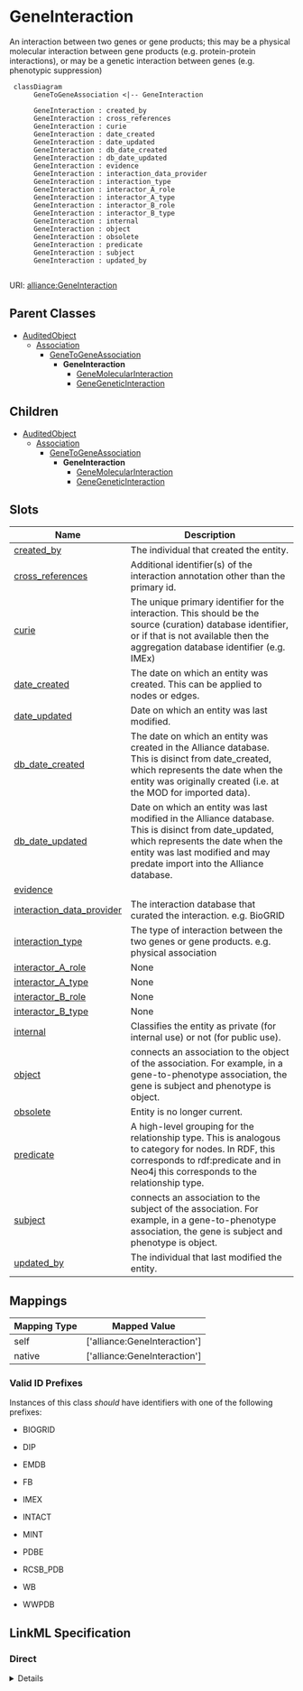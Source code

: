 # GeneInteraction

An interaction between two genes or gene products; this may be a physical molecular interaction between gene products (e.g. protein-protein interactions), or may be a genetic interaction between genes (e.g. phenotypic suppression)


```mermaid
 classDiagram
      GeneToGeneAssociation <|-- GeneInteraction
      
      GeneInteraction : created_by
      GeneInteraction : cross_references
      GeneInteraction : curie
      GeneInteraction : date_created
      GeneInteraction : date_updated
      GeneInteraction : db_date_created
      GeneInteraction : db_date_updated
      GeneInteraction : evidence
      GeneInteraction : interaction_data_provider
      GeneInteraction : interaction_type
      GeneInteraction : interactor_A_role
      GeneInteraction : interactor_A_type
      GeneInteraction : interactor_B_role
      GeneInteraction : interactor_B_type
      GeneInteraction : internal
      GeneInteraction : object
      GeneInteraction : obsolete
      GeneInteraction : predicate
      GeneInteraction : subject
      GeneInteraction : updated_by
      

```



URI: [alliance:GeneInteraction](http://alliancegenome.org/GeneInteraction)


## Parent Classes

* [AuditedObject](AuditedObject.md)
    * [Association](Association.md)
        * [GeneToGeneAssociation](GeneToGeneAssociation.md)
            * **GeneInteraction**
                * [GeneMolecularInteraction](GeneMolecularInteraction.md)
                * [GeneGeneticInteraction](GeneGeneticInteraction.md)





## Children

* [AuditedObject](AuditedObject.md)
    * [Association](Association.md)
        * [GeneToGeneAssociation](GeneToGeneAssociation.md)
            * **GeneInteraction**
                * [GeneMolecularInteraction](GeneMolecularInteraction.md)
                * [GeneGeneticInteraction](GeneGeneticInteraction.md)



## Slots

| Name | Description  |
| ---  | ---  |
| [created_by](created_by.md) | The individual that created the entity. |
| [cross_references](cross_references.md) | Additional identifier(s) of the interaction annotation other than the primary id. |
| [curie](curie.md) | The unique primary identifier for the interaction. This should be the source (curation) database identifier, or if that is not available then the aggregation database identifier (e.g. IMEx) |
| [date_created](date_created.md) | The date on which an entity was created. This can be applied to nodes or edges. |
| [date_updated](date_updated.md) | Date on which an entity was last modified. |
| [db_date_created](db_date_created.md) | The date on which an entity was created in the Alliance database.  This is disinct from date_created, which represents the date when the entity was originally created (i.e. at the MOD for imported data). |
| [db_date_updated](db_date_updated.md) | Date on which an entity was last modified in the Alliance database.  This is disinct from date_updated, which represents the date when the entity was last modified and may predate import into the Alliance database. |
| [evidence](evidence.md) |  |
| [interaction_data_provider](interaction_data_provider.md) | The interaction database that curated the interaction. e.g. BioGRID |
| [interaction_type](interaction_type.md) | The type of interaction between the two genes or gene products. e.g. physical association |
| [interactor_A_role](interactor_A_role.md) | None |
| [interactor_A_type](interactor_A_type.md) | None |
| [interactor_B_role](interactor_B_role.md) | None |
| [interactor_B_type](interactor_B_type.md) | None |
| [internal](internal.md) | Classifies the entity as private (for internal use) or not (for public use). |
| [object](object.md) | connects an association to the object of the association. For example, in a gene-to-phenotype association, the gene is subject and phenotype is object. |
| [obsolete](obsolete.md) | Entity is no longer current. |
| [predicate](predicate.md) | A high-level grouping for the relationship type. This is analogous to category for nodes. In RDF, this corresponds to rdf:predicate and in Neo4j this corresponds to the relationship type. |
| [subject](subject.md) | connects an association to the subject of the association. For example, in a gene-to-phenotype association, the gene is subject and phenotype is object. |
| [updated_by](updated_by.md) | The individual that last modified the entity. |


## Mappings

| Mapping Type | Mapped Value |
| ---  | ---  |
| self | ['alliance:GeneInteraction'] |
| native | ['alliance:GeneInteraction'] |



### Valid ID Prefixes

Instances of this class *should* have identifiers with one of the following prefixes:

* BIOGRID

* DIP

* EMDB

* FB

* IMEX

* INTACT

* MINT

* PDBE

* RCSB_PDB

* WB

* WWPDB




## LinkML Specification

<!-- TODO: investigate https://stackoverflow.com/questions/37606292/how-to-create-tabbed-code-blocks-in-mkdocs-or-sphinx -->

### Direct

<details>
```yaml
name: GeneInteraction
id_prefixes:
- BIOGRID
- DIP
- EMDB
- FB
- IMEX
- INTACT
- MINT
- PDBE
- RCSB_PDB
- WB
- WWPDB
description: An interaction between two genes or gene products; this may be a physical
  molecular interaction between gene products (e.g. protein-protein interactions),
  or may be a genetic interaction between genes (e.g. phenotypic suppression)
from_schema: https://github.com/alliance-genome/agr_persistent_schema/geneInteraction.yaml
is_a: GeneToGeneAssociation
abstract: true
slots:
- curie
- cross_references
- interaction_data_provider
- interaction_type
- interactor_A_role
- interactor_B_role
- interactor_A_type
- interactor_B_type
slot_usage:
  curie:
    name: curie
    description: The unique primary identifier for the interaction. This should be
      the source (curation) database identifier, or if that is not available then
      the aggregation database identifier (e.g. IMEx)
    domain_of:
    - OntologyTerm
    - PhenotypeAnnotation
    - DiseaseAnnotation
    - BiologicalEntity
    - BiologicalEntityDTO
    - Chromosome
    - Assembly
    - Identifier
    - Figure
    - Image
    - Laboratory
    - InformationContentEntity
    - Reference
    - Resource
    - ModCorpusAssociation
    - GeneInteraction
    - ExpressionExperiment
    - GeneNomenclatureSet
  cross_references:
    name: cross_references
    description: Additional identifier(s) of the interaction annotation other than
      the primary id.
    domain_of:
    - OntologyTerm
    - GenomicEntity
    - AuthorReference
    - Antibody
    - GeneInteraction
  subject:
    name: subject
    domain_of:
    - Association
    - VariantConsequence
    range: Gene
  predicate:
    name: predicate
    domain_of:
    - Association
    - GeneToGeneOrthology
    subproperty_of: interacts_with
    symmetric: true
  object:
    name: object
    domain_of:
    - Association
    - VariantConsequence
    range: Gene
  interaction_data_provider:
    name: interaction_data_provider
    multivalued: false
    domain_of:
    - GeneInteraction
    required: true
  references:
    name: references
    description: The reference from which the interaction was annotated.
    multivalued: false
defining_slots:
- subject
- predicate
- object

```
</details>

### Induced

<details>
```yaml
name: GeneInteraction
id_prefixes:
- BIOGRID
- DIP
- EMDB
- FB
- IMEX
- INTACT
- MINT
- PDBE
- RCSB_PDB
- WB
- WWPDB
description: An interaction between two genes or gene products; this may be a physical
  molecular interaction between gene products (e.g. protein-protein interactions),
  or may be a genetic interaction between genes (e.g. phenotypic suppression)
from_schema: https://github.com/alliance-genome/agr_persistent_schema/geneInteraction.yaml
is_a: GeneToGeneAssociation
abstract: true
slot_usage:
  curie:
    name: curie
    description: The unique primary identifier for the interaction. This should be
      the source (curation) database identifier, or if that is not available then
      the aggregation database identifier (e.g. IMEx)
    domain_of:
    - OntologyTerm
    - PhenotypeAnnotation
    - DiseaseAnnotation
    - BiologicalEntity
    - BiologicalEntityDTO
    - Chromosome
    - Assembly
    - Identifier
    - Figure
    - Image
    - Laboratory
    - InformationContentEntity
    - Reference
    - Resource
    - ModCorpusAssociation
    - GeneInteraction
    - ExpressionExperiment
    - GeneNomenclatureSet
  cross_references:
    name: cross_references
    description: Additional identifier(s) of the interaction annotation other than
      the primary id.
    domain_of:
    - OntologyTerm
    - GenomicEntity
    - AuthorReference
    - Antibody
    - GeneInteraction
  subject:
    name: subject
    domain_of:
    - Association
    - VariantConsequence
    range: Gene
  predicate:
    name: predicate
    domain_of:
    - Association
    - GeneToGeneOrthology
    subproperty_of: interacts_with
    symmetric: true
  object:
    name: object
    domain_of:
    - Association
    - VariantConsequence
    range: Gene
  interaction_data_provider:
    name: interaction_data_provider
    multivalued: false
    domain_of:
    - GeneInteraction
    required: true
  references:
    name: references
    description: The reference from which the interaction was annotated.
    multivalued: false
attributes:
  curie:
    name: curie
    description: The unique primary identifier for the interaction. This should be
      the source (curation) database identifier, or if that is not available then
      the aggregation database identifier (e.g. IMEx)
    from_schema: https://github.com/alliance-genome/agr_curation_schema/core.yaml
    multivalued: false
    identifier: true
    alias: curie
    owner: GeneInteraction
    domain_of:
    - OntologyTerm
    - PhenotypeAnnotation
    - DiseaseAnnotation
    - BiologicalEntity
    - BiologicalEntityDTO
    - Chromosome
    - Assembly
    - Identifier
    - Figure
    - Image
    - Laboratory
    - InformationContentEntity
    - Reference
    - Resource
    - ModCorpusAssociation
    - GeneInteraction
    - ExpressionExperiment
    - GeneNomenclatureSet
    range: uriorcurie
  cross_references:
    name: cross_references
    description: Additional identifier(s) of the interaction annotation other than
      the primary id.
    from_schema: https://github.com/alliance-genome/agr_curation_schema/core.yaml
    singular_name: cross_reference
    multivalued: true
    alias: cross_references
    owner: GeneInteraction
    domain_of:
    - OntologyTerm
    - GenomicEntity
    - AuthorReference
    - Antibody
    - GeneInteraction
    range: CrossReference
  interaction_data_provider:
    name: interaction_data_provider
    description: The interaction database that curated the interaction. e.g. BioGRID
    from_schema: https://github.com/alliance-genome/agr_persistent_schema/geneInteraction.yaml
    multivalued: false
    alias: interaction_data_provider
    owner: GeneInteraction
    domain_of:
    - GeneInteraction
    range: interaction_source_enum
    required: true
  interaction_type:
    name: interaction_type
    description: The type of interaction between the two genes or gene products. e.g.
      physical association
    from_schema: https://github.com/alliance-genome/agr_persistent_schema/geneInteraction.yaml
    is_a: association_slot
    domain: GeneInteraction
    multivalued: false
    alias: interaction_type
    owner: GeneInteraction
    domain_of:
    - GeneInteraction
    range: interaction_type_enum
    required: true
  interactor_A_role:
    name: interactor_A_role
    from_schema: https://github.com/alliance-genome/agr_persistent_schema/geneInteraction.yaml
    is_a: association_slot
    domain: GeneInteraction
    multivalued: true
    alias: interactor_A_role
    owner: GeneInteraction
    domain_of:
    - GeneInteraction
    range: interactor_A_role_enum
    required: false
  interactor_B_role:
    name: interactor_B_role
    from_schema: https://github.com/alliance-genome/agr_persistent_schema/geneInteraction.yaml
    is_a: association_slot
    domain: GeneInteraction
    multivalued: true
    alias: interactor_B_role
    owner: GeneInteraction
    domain_of:
    - GeneInteraction
    range: interactor_B_role_enum
    required: false
  interactor_A_type:
    name: interactor_A_type
    from_schema: https://github.com/alliance-genome/agr_persistent_schema/geneInteraction.yaml
    is_a: association_slot
    domain: GeneInteraction
    multivalued: false
    alias: interactor_A_type
    owner: GeneInteraction
    domain_of:
    - GeneInteraction
    range: interactor_type_enum
    required: true
  interactor_B_type:
    name: interactor_B_type
    from_schema: https://github.com/alliance-genome/agr_persistent_schema/geneInteraction.yaml
    is_a: association_slot
    domain: GeneInteraction
    multivalued: false
    alias: interactor_B_type
    owner: GeneInteraction
    domain_of:
    - GeneInteraction
    range: interactor_type_enum
    required: true
  subject:
    name: subject
    description: connects an association to the subject of the association. For example,
      in a gene-to-phenotype association, the gene is subject and phenotype is object.
    from_schema: https://github.com/alliance-genome/agr_curation_schema/core.yaml
    is_a: association_slot
    alias: subject
    owner: GeneInteraction
    domain_of:
    - Association
    - VariantConsequence
    range: Gene
    required: true
  predicate:
    name: predicate
    description: A high-level grouping for the relationship type. This is analogous
      to category for nodes. In RDF, this corresponds to rdf:predicate and in Neo4j
      this corresponds to the relationship type.
    from_schema: https://github.com/alliance-genome/agr_curation_schema/core.yaml
    is_a: association_slot
    alias: predicate
    owner: GeneInteraction
    domain_of:
    - Association
    - GeneToGeneOrthology
    subproperty_of: interacts_with
    symmetric: true
    range: string
    required: true
  object:
    name: object
    description: connects an association to the object of the association. For example,
      in a gene-to-phenotype association, the gene is subject and phenotype is object.
    from_schema: https://github.com/alliance-genome/agr_curation_schema/core.yaml
    is_a: association_slot
    alias: object
    owner: GeneInteraction
    domain_of:
    - Association
    - VariantConsequence
    range: Gene
    required: true
  evidence:
    name: evidence
    description: ''
    from_schema: https://github.com/alliance-genome/agr_curation_schema/src/schema/reference
    multivalued: true
    alias: evidence
    owner: GeneInteraction
    domain_of:
    - AlleleGenerationMethodAssociation
    - Note
    - SlotAnnotation
    - Association
    range: InformationContentEntity
  created_by:
    name: created_by
    description: The individual that created the entity.
    from_schema: https://github.com/alliance-genome/agr_curation_schema/core.yaml
    domain: AuditedObject
    multivalued: false
    alias: created_by
    owner: GeneInteraction
    domain_of:
    - AuditedObject
    range: Person
  date_created:
    name: date_created
    description: The date on which an entity was created. This can be applied to nodes
      or edges.
    from_schema: https://github.com/alliance-genome/agr_curation_schema/core.yaml
    aliases:
    - creation_date
    exact_mappings:
    - dct:createdOn
    - WIKIDATA_PROPERTY:P577
    alias: date_created
    owner: GeneInteraction
    domain_of:
    - AuditedObject
    - AuditedObjectDTO
    range: datetime
  updated_by:
    name: updated_by
    description: The individual that last modified the entity.
    from_schema: https://github.com/alliance-genome/agr_curation_schema/core.yaml
    domain: AuditedObject
    multivalued: false
    alias: updated_by
    owner: GeneInteraction
    domain_of:
    - AuditedObject
    range: Person
  date_updated:
    name: date_updated
    description: Date on which an entity was last modified.
    from_schema: https://github.com/alliance-genome/agr_curation_schema/core.yaml
    aliases:
    - date_last_modified
    alias: date_updated
    owner: GeneInteraction
    domain_of:
    - AuditedObject
    - AuditedObjectDTO
    range: datetime
  db_date_created:
    name: db_date_created
    description: The date on which an entity was created in the Alliance database.  This
      is disinct from date_created, which represents the date when the entity was
      originally created (i.e. at the MOD for imported data).
    from_schema: https://github.com/alliance-genome/agr_curation_schema/core.yaml
    alias: db_date_created
    owner: GeneInteraction
    domain_of:
    - AuditedObject
    - AuditedObjectDTO
    range: datetime
  db_date_updated:
    name: db_date_updated
    description: Date on which an entity was last modified in the Alliance database.  This
      is disinct from date_updated, which represents the date when the entity was
      last modified and may predate import into the Alliance database.
    from_schema: https://github.com/alliance-genome/agr_curation_schema/core.yaml
    alias: db_date_updated
    owner: GeneInteraction
    domain_of:
    - AuditedObject
    - AuditedObjectDTO
    range: datetime
  internal:
    name: internal
    description: Classifies the entity as private (for internal use) or not (for public
      use).
    notes:
    - Default value is true.
    from_schema: https://github.com/alliance-genome/agr_curation_schema/core.yaml
    alias: internal
    owner: GeneInteraction
    domain_of:
    - AuditedObject
    - AuditedObjectDTO
    range: boolean
    required: true
  obsolete:
    name: obsolete
    description: Entity is no longer current.
    notes:
    - Obsolete entities are preserved in the database for posterity but should not
      be publicly displayed.
    from_schema: https://github.com/alliance-genome/agr_curation_schema/core.yaml
    alias: obsolete
    owner: GeneInteraction
    domain_of:
    - AuditedObject
    - AuditedObjectDTO
    range: boolean
defining_slots:
- subject
- predicate
- object

```
</details>